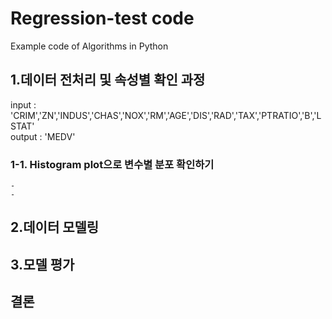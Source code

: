 
# Regression-test code
Example code of Algorithms in Python


## 1.데이터 전처리 및 속성별 확인 과정
input : 'CRIM','ZN','INDUS','CHAS','NOX','RM','AGE','DIS','RAD','TAX','PTRATIO','B','LSTAT'  
output : 'MEDV'

### 1-1. Histogram plot으로 변수별 분포 확인하기
    -
    -


## 2.데이터 모델링


## 3.모델 평가


## 결론



 
